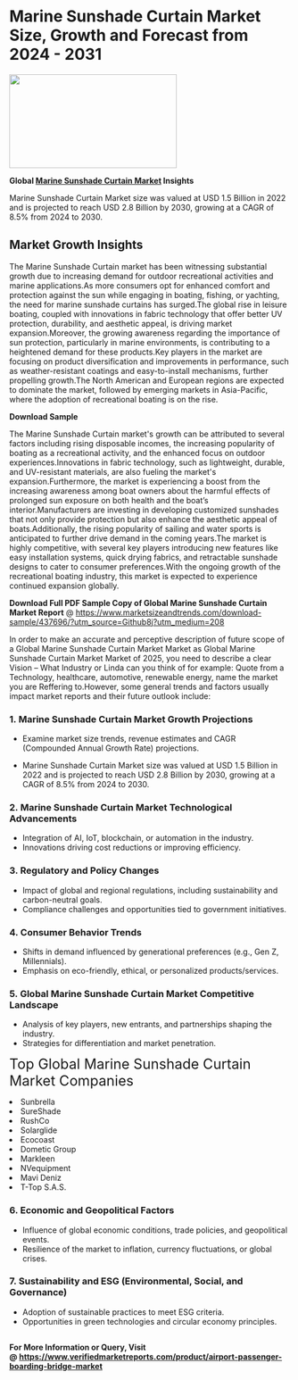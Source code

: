 <H1>Marine Sunshade Curtain Market Size, Growth and Forecast from 2024 - 2031</H1><img class="aligncenter size-medium wp-image-584254" src="https://thirdeyenews.in/wp-content/uploads/2024/09/Global-Market-Research-300x168.jpeg" alt="" width="300" height="168" /><p><strong>Global&nbsp;<a href="https://www.marketsizeandtrends.com/download-sample/437696/?utm_source=Github8j?utm_medium=208">Marine Sunshade Curtain Market</a> Insights</strong></p><p>Marine Sunshade Curtain Market size was valued at USD 1.5 Billion in 2022 and is projected to reach USD 2.8 Billion by 2030, growing at a CAGR of 8.5% from 2024 to 2030.</p><p><h2>Market Growth Insights</h2> <p>The Marine Sunshade Curtain market has been witnessing substantial growth due to increasing demand for outdoor recreational activities and marine applications.As more consumers opt for enhanced comfort and protection against the sun while engaging in boating, fishing, or yachting, the need for marine sunshade curtains has surged.The global rise in leisure boating, coupled with innovations in fabric technology that offer better UV protection, durability, and aesthetic appeal, is driving market expansion.Moreover, the growing awareness regarding the importance of sun protection, particularly in marine environments, is contributing to a heightened demand for these products.Key players in the market are focusing on product diversification and improvements in performance, such as weather-resistant coatings and easy-to-install mechanisms, further propelling growth.The North American and European regions are expected to dominate the market, followed by emerging markets in Asia-Pacific, where the adoption of recreational boating is on the rise.</p> <p><strong>Download Sample</strong></p> <p>The Marine Sunshade Curtain market's growth can be attributed to several factors including rising disposable incomes, the increasing popularity of boating as a recreational activity, and the enhanced focus on outdoor experiences.Innovations in fabric technology, such as lightweight, durable, and UV-resistant materials, are also fueling the market's expansion.Furthermore, the market is experiencing a boost from the increasing awareness among boat owners about the harmful effects of prolonged sun exposure on both health and the boat’s interior.Manufacturers are investing in developing customized sunshades that not only provide protection but also enhance the aesthetic appeal of boats.Additionally, the rising popularity of sailing and water sports is anticipated to further drive demand in the coming years.The market is highly competitive, with several key players introducing new features like easy installation systems, quick drying fabrics, and retractable sunshade designs to cater to consumer preferences.With the ongoing growth of the recreational boating industry, this market is expected to experience continued expansion globally.</p> <p><span class=""><strong>Download Full PDF Sample Copy of Global Marine Sunshade Curtain Market Report</strong> @ <a href="https://www.marketsizeandtrends.com/download-sample/437696/?utm_source=Github8j?utm_medium=208" target="_blank">https://www.marketsizeandtrends.com/download-sample/437696/?utm_source=Github8j?utm_medium=208</a></span></p><p>In order to make an accurate and perceptive description of future scope of a Global&nbsp;Marine Sunshade Curtain Market Market as Global&nbsp;Marine Sunshade Curtain Market Market of 2025, you need to describe a clear Vision &ndash; What Industry or Linda can you think of for example: Quote from a Technology, healthcare, automotive, renewable energy, name the market you are Reffering to.However, some general trends and factors usually impact market reports and their future outlook include:</p><h3>1.&nbsp;<strong>Marine Sunshade Curtain Market Growth Projections</strong></h3><ul><li>Examine market size trends, revenue estimates and CAGR (Compounded Annual Growth Rate) projections.</li><li><p>Marine Sunshade Curtain Market size was valued at USD 1.5 Billion in 2022 and is projected to reach USD 2.8 Billion by 2030, growing at a CAGR of 8.5% from 2024 to 2030.</p></li></ul><h3>2.&nbsp;<strong>Marine Sunshade Curtain Market Technological Advancements</strong></h3><ul><li>Integration of AI, IoT, blockchain, or automation in the industry.</li><li>Innovations driving cost reductions or improving efficiency.</li></ul><h3>3.&nbsp;<strong>Regulatory and Policy Changes</strong></h3><ul><li>Impact of global and regional regulations, including sustainability and carbon-neutral goals.</li><li>Compliance challenges and opportunities tied to government initiatives.</li></ul><h3>4.&nbsp;<strong>Consumer Behavior Trends</strong></h3><ul><li>Shifts in demand influenced by generational preferences (e.g., Gen Z, Millennials).</li><li>Emphasis on eco-friendly, ethical, or personalized products/services.</li></ul><h3>5.&nbsp;<strong>Global Marine Sunshade Curtain Market Competitive Landscape</strong></h3><ul><li>Analysis of key players, new entrants, and partnerships shaping the industry.</li><li>Strategies for differentiation and market penetration.</li></ul><p data-pm-slice="1 1 []"><span style="color: inherit; font-family: inherit; font-size: 25px;">Top Global Marine Sunshade Curtain Market Companies</span></p><div class="" data-test-id=""><p><li>Sunbrella</li><li> SureShade</li><li> RushCo</li><li> Solarglide</li><li> Ecocoast</li><li> Dometic Group</li><li> Markleen</li><li> NVequipment</li><li> Mavi Deniz</li><li> T-Top S.A.S.</li></p></div><h3>6.&nbsp;<strong>Economic and Geopolitical Factors</strong></h3><ul><li>Influence of global economic conditions, trade policies, and geopolitical events.</li><li>Resilience of the market to inflation, currency fluctuations, or global crises.</li></ul><h3>7.&nbsp;<strong>Sustainability and ESG (Environmental, Social, and Governance)</strong></h3><ul><li>Adoption of sustainable practices to meet ESG criteria.</li><li>Opportunities in green technologies and circular economy principles.</li></ul><h2><strong style="font-size: 14px;">For More Information or Query, Visit @&nbsp;</strong><a style="background-color: #ffffff; font-size: 14px;" href="https://www.marketsizeandtrends.com/report/marine-sunshade-curtain-market/" target="_blank">https://www.verifiedmarketreports.com/product/airport-passenger-boarding-bridge-market</a></h2>